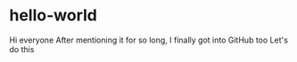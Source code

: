 # hello-world

Hi everyone
After mentioning it for so long, I finally got into GitHub too
Let's do this
